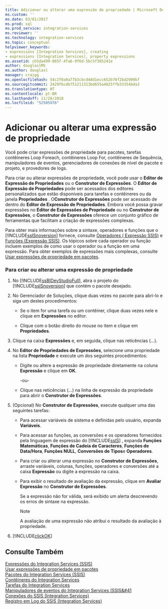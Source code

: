 ```yaml
---
title: Adicionar ou alterar uma expressão de propriedade | Microsoft Docs
ms.custom: ''
ms.date: 03/01/2017
ms.prod: sql
ms.prod_service: integration-services
ms.reviewer: ''
ms.technology: integration-services
ms.topic: conceptual
helpviewer_keywords:
- expressions [Integration Services], creating
- expressions [Integration Services], property expressions
ms.assetid: cb5da499-065f-4fa6-9f6d-5bc5f385241e
author: douglaslMS
ms.author: douglasl
manager: craigg
ms.openlocfilehash: 54c2f0a9a77b3cbcd4dd1ecc652b78f2bd2909bf
ms.sourcegitcommit: 2429fbcdb751211313bd655a4825ffb33354bda3
ms.translationtype: HT
ms.contentlocale: pt-BR
ms.lasthandoff: 11/28/2018
ms.locfileid: "52505976"
---
```

# <a name="add-or-change-a-property-expression"></a>Adicionar ou alterar uma expressão de propriedade
  Você pode criar expressões de propriedade para pacotes, tarefas contêineres Loop Foreach, contêineres Loop For, contêineres de Sequência, manipuladores de eventos, gerenciadores de conexões de nível de pacote e projeto, e provedores de logs.  
  
 Para criar ou alterar expressões de propriedade, você pode usar o **Editor de Expressão de Propriedades** ou o **Construtor de Expressões**. O **Editor de Expressão de Propriedades** pode ser acessados dos editores personalizados que estão disponíveis para tarefas e contêineres ou da janela **Propriedades** . O**Construtor de Expressões** pode ser acessado de dentro do **Editor de Expressão de Propriedades**. Embora você possa gravar expressões no **Editor de Expressões de Propriedade** ou no **Construtor de Expressões**, o **Construtor de Expressões** oferece um conjunto gráfico de ferramentas que facilitam a criação de expressões complexas.  
  
 Para obter mais informações sobre a sintaxe, operadores e funções que o [!INCLUDE[ssISnoversion](../../includes/ssisnoversion-md.md)] fornece, consulte [Operadores &#40; Expressão SSIS&#41;](../../integration-services/expressions/operators-ssis-expression.md) e [Funções &#40;Expressão SSIS&#41;](../../integration-services/expressions/functions-ssis-expression.md). Os tópicos sobre cada operador ou função incluem exemplos de como usar o operador ou a função em uma expressão. Para obter exemplos de expressões mais complexas, consulte [Usar expressões de propriedade em pacotes](../../integration-services/expressions/use-property-expressions-in-packages.md).  
  
### <a name="to-create-or-change-a-property-expression"></a>Para criar ou alterar uma expressão de propriedade  
  
1.  No [!INCLUDE[ssBIDevStudioFull](../../includes/ssbidevstudiofull-md.md)], abra o projeto do [!INCLUDE[ssISnoversion](../../includes/ssisnoversion-md.md)] que contém o pacote desejado.  
  
2.  No Gerenciador de Soluções, clique duas vezes no pacote para abri-lo e siga um destes procedimentos:  
  
    -   Se o item for uma tarefa ou um contêiner, clique duas vezes nele e clique em **Expressões** no editor.  
  
    -   Clique com o botão direito do mouse no item e clique em **Propriedades**.  
  
3.  Clique na caixa **Expressões** e, em seguida, clique nas reticências (...).  
  
4.  No **Editor de Propriedades de Expressões**, selecione uma propriedade na lista **Propriedade** e execute um dos seguintes procedimentos:  
  
    -   Digite ou altere a expressão de propriedade diretamente na coluna **Expressão** e clique em **OK**.  
  
         -ou-  
  
    -   Clique nas reticências (...) na linha de expressão da propriedade para abrir o **Construtor de Expressões**.  
  
5.  (Opcional) No **Construtor de Expressões**, execute qualquer uma das seguintes tarefas:  
  
    -   Para acessar variáveis de sistema e definidas pelo usuário, expanda **Variáveis**.  
  
    -   Para acessar as funções, as conversões e os operadores fornecidos pela linguagem de expressão do [!INCLUDE[ssIS](../../includes/ssis-md.md)] , expanda **Funções Matemáticas**, **Funções de Cadeia de Caracteres**, **Funções de Data/Hora**, **Funções NULL**, **Conversões de Tipos**e **Operadores**.  
  
    -   Para criar ou alterar uma expressão no **Construtor de Expressões**, arraste variáveis, colunas, funções, operadores e conversões até a caixa **Expressão** ou digite a expressão na caixa.  
  
    -   Para exibir o resultado de avaliação da expressão, clique em **Avaliar Expressão** no **Construtor de Expressões**.  
  
         Se a expressão não for válida, será exibido um alerta descrevendo os erros de sintaxe na expressão.  
  
        > [!NOTE]  
        >  A avaliação de uma expressão não atribui o resultado da avaliação à propriedade.  
  
6.  [!INCLUDE[clickOK](../../includes/clickok-md.md)]  
  
## <a name="see-also"></a>Consulte Também  
 [Expressões do Integration Services &#40;SSIS&#41;](../../integration-services/expressions/integration-services-ssis-expressions.md)   
 [Usar expressões de propriedade em pacotes](../../integration-services/expressions/use-property-expressions-in-packages.md)   
 [Pacotes do Integration Services &#40;SSIS&#41;](../../integration-services/integration-services-ssis-packages.md)   
 [Contêineres do Integration Services](../../integration-services/control-flow/integration-services-containers.md)   
 [Tarefas do Integration Services](../../integration-services/control-flow/integration-services-tasks.md)   
 [Manipuladores de eventos do Integration Services &#40;SSIS&#41](../../integration-services/integration-services-ssis-event-handlers.md)   
 [Conexões do SSIS &#40;Integration Services&#41;](../../integration-services/connection-manager/integration-services-ssis-connections.md)   
 [Registro em Log do SSIS &#40;Integration Services&#41;](../../integration-services/performance/integration-services-ssis-logging.md)  
  
  
